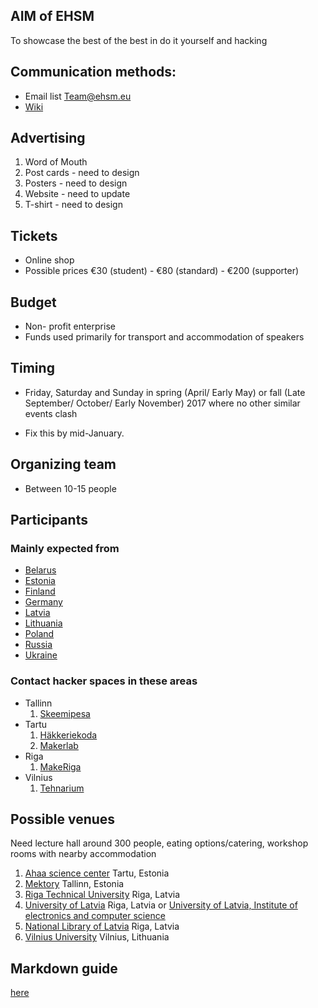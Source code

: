 

## AIM of EHSM 
To showcase the best of the best in do it yourself and hacking 

## Communication methods:
* Email list Team@ehsm.eu
* [Wiki](https://github.com/ehsm/ehsm3-wiki/blob/master/ehsm3.md) 

## Advertising

1. Word of Mouth
2. Post cards - need to design
3. Posters - need to design
4. Website - need to update
5. T-shirt - need to design

## Tickets
* Online shop
* Possible prices €30 (student) - €80 (standard) - €200 (supporter)

## Budget 
* Non- profit enterprise
* Funds used primarily for transport and accommodation of speakers

## Timing 
* Friday, Saturday and Sunday in spring (April/ Early May) or fall (Late September/ October/ Early November) 2017 where no other similar events clash

* Fix this by mid-January.

## Organizing team 
* Between 10-15 people

## Participants 
  
### Mainly expected from 
  * [Belarus](https://en.wikipedia.org/wiki/Belarus)
  * [Estonia](https://en.wikipedia.org/wiki/Estonia)
  * [Finland](https://en.wikipedia.org/wiki/Finland)
  * [Germany](https://en.wikipedia.org/wiki/Germany)
  * [Latvia](https://en.wikipedia.org/wiki/Latvia)
  * [Lithuania](https://en.wikipedia.org/wiki/Lithuania)
  * [Poland](https://en.wikipedia.org/wiki/Poland)   
  * [Russia](https://en.wikipedia.org/wiki/Russia)
  * [Ukraine](https://en.wikipedia.org/wiki/Ukraine)
  
### Contact hacker spaces in these areas

* Tallinn
  1. [Skeemipesa](http://www.skeemipesa.ee/)
* Tartu
  1. [Häkkeriekoda](https://hackest.org/)
  2. [Makerlab](http://www.makerlab.ee/)
* Riga 
  1. [MakeRiga](http://makeriga.org/)
* Vilnius
  1. [Tehnarium](https://technarium.lt/)

## Possible venues 
 
 Need lecture hall around 300 people, eating options/catering, workshop rooms with nearby accommodation
 
 1. [Ahaa science center](http://www.ahhaa.ee/) Tartu, Estonia 
 2. [Mektory](http://www.ttu.ee/projects/mektory-eng/mektory-center/reservable-rooms/) Tallinn, Estonia
 3. [Riga Technical University](http://www.rtu.lv/en) Riga, Latvia 
 4. [University of Latvia](http://www.lu.lv/eng/) Riga, Latvia or [University of Latvia, Institute of electronics and computer science](http://www.edi.lv/en/home/events/nrp-sophis-seminar-/)
 5. [National Library of Latvia](http://www.lnb.lv/en/conference-and-events-premises/ziedonis-hall) Riga, Latvia
 6. [Vilnius University](http://www.vu.lt) Vilnius, Lithuania 

## Markdown guide
[here](https://guides.github.com/features/mastering-markdown/)
